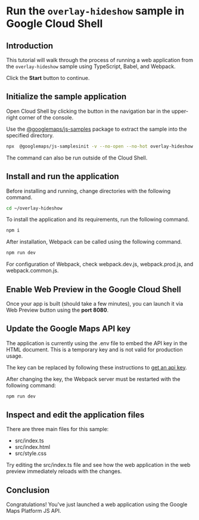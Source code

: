 # Run the `overlay-hideshow` sample in Google Cloud Shell

<walkthrough-tutorial-duration duration="10"/>

## Introduction

This tutorial will walk through the process of running a web application from
the `overlay-hideshow` sample using TypeScript, Babel, and Webpack.

Click the **Start** button to continue.

## Initialize the sample application

Open Cloud Shell by clicking the
<walkthrough-cloud-shell-icon></walkthrough-cloud-shell-icon> button in the
navigation bar in the upper-right corner of the console.

Use the [@googlemaps/js-samples](https://www.npmjs.com/package/@googlemaps/js-samples) package to 
extract the sample into the specified directory.

```bash
npx  @googlemaps/js-samplesinit -v --no-open --no-hot overlay-hideshow ~/overlay-hideshow
```

The command can also be run outside of the Cloud Shell.

## Install and run the application

Before installing and running, change directories with the following command.

```bash
cd ~/overlay-hideshow
```

To install the application and its requirements, run the following command.

```bash
npm i
```

After installation, Webpack can be called using the following command.

```bash
npm run dev
```

For configuration of Webpack, check
<walkthrough-editor-open-file filePath="overlay-hideshow/webpack.dev.js">webpack.dev.js</walkthrough-editor-open-file>,
<walkthrough-editor-open-file filePath="overlay-hideshow/webpack.prod.js">webpack.prod.js</walkthrough-editor-open-file>,
and
<walkthrough-editor-open-file filePath="overlay-hideshow/webpack.common.js">webpack.common.js</walkthrough-editor-open-file>.

## Enable Web Preview in the Google Cloud Shell

Once your app is built (should take a few minutes), you can launch it via
<walkthrough-spotlight-pointer target="cloudshell" spotlightId="devshell-web-preview-button">Web
Preview button</walkthrough-spotlight-pointer> using the **port 8080**.

## Update the Google Maps API key

The application is currently using the
<walkthrough-editor-open-file filePath="overlay-hideshow/.env">.env</walkthrough-editor-open-file>
file to embed the API key in the HTML document. This is a temporary key and is
not valid for production usage.

The key can be replaced by following these instructions to
[get an api key](https://developers.google.com/maps/documentation/javascript/get-api-key).

After changing the key, the Webpack server must be restarted with the following
command:

```bash
npm run dev
```

## Inspect and edit the application files

There are three main files for this sample:

*   <walkthrough-editor-open-file filePath="overlay-hideshow/src/index.ts">src/index.ts</walkthrough-editor-open-file>
*   <walkthrough-editor-open-file filePath="overlay-hideshow/src/index.html">src/index.html</walkthrough-editor-open-file>
*   <walkthrough-editor-open-file filePath="overlay-hideshow/src/style.css">src/style.css</walkthrough-editor-open-file>

Try editing the <walkthrough-editor-open-file filePath="overlay-hideshow/src/index.ts">src/index.ts</walkthrough-editor-open-file> file and see how the web application in the web preview immediately reloads with the changes.

## Conclusion

<walkthrough-conclusion-trophy></walkthrough-conclusion-trophy>

Congratulations! You've just launched a web application using the Google Maps
Platform JS API.
